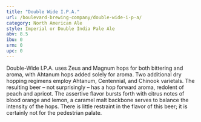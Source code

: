 ```yaml
---
title: "Double Wide I.P.A."
url: /boulevard-brewing-company/double-wide-i-p-a/
category: North American Ale
style: Imperial or Double India Pale Ale
abv: 8.5
ibu: 0
srm: 0
upc: 0
---
```

Double-Wide I.P.A. uses Zeus and Magnum hops for both bittering and aroma, with Ahtanum hops added solely for aroma. Two additional dry hopping regimens employ Ahtanum, Centennial, and Chinook varietals. The resulting beer – not surprisingly – has a hop forward aroma, redolent of peach and apricot. The assertive flavor bursts forth with citrus notes of blood orange and lemon, a caramel malt backbone serves to balance the intensity of the hops. There is little restraint in the flavor of this beer; it is certainly not for the pedestrian palate.
